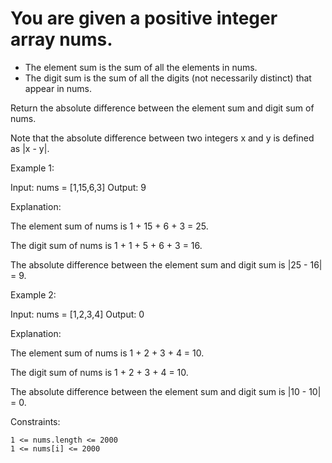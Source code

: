 # You are given a positive integer array nums.

- The element sum is the sum of all the elements in nums.
- The digit sum is the sum of all the digits (not necessarily distinct) that appear in nums.

Return the absolute difference between the element sum and digit sum of nums.

Note that the absolute difference between two integers x and y is defined as |x - y|.

 

Example 1:

Input: nums = [1,15,6,3]
Output: 9

Explanation: 

The element sum of nums is 1 + 15 + 6 + 3 = 25.

The digit sum of nums is 1 + 1 + 5 + 6 + 3 = 16.

The absolute difference between the element sum and digit sum is |25 - 16| = 9.


Example 2:

Input: nums = [1,2,3,4]
Output: 0

Explanation:

The element sum of nums is 1 + 2 + 3 + 4 = 10.

The digit sum of nums is 1 + 2 + 3 + 4 = 10.

The absolute difference between the element sum and digit sum is |10 - 10| = 0.
 

Constraints:
```JS
1 <= nums.length <= 2000
1 <= nums[i] <= 2000